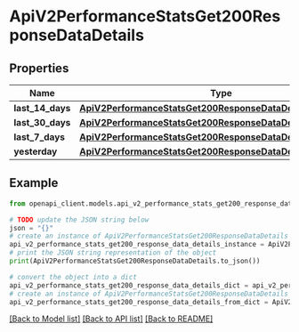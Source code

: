 # ApiV2PerformanceStatsGet200ResponseDataDetails


## Properties

Name | Type | Description | Notes
------------ | ------------- | ------------- | -------------
**last_14_days** | [**ApiV2PerformanceStatsGet200ResponseDataDetailsLast14Days**](ApiV2PerformanceStatsGet200ResponseDataDetailsLast14Days.md) |  | [optional] 
**last_30_days** | [**ApiV2PerformanceStatsGet200ResponseDataDetailsLast14Days**](ApiV2PerformanceStatsGet200ResponseDataDetailsLast14Days.md) |  | [optional] 
**last_7_days** | [**ApiV2PerformanceStatsGet200ResponseDataDetailsLast14Days**](ApiV2PerformanceStatsGet200ResponseDataDetailsLast14Days.md) |  | [optional] 
**yesterday** | [**ApiV2PerformanceStatsGet200ResponseDataDetailsLast14Days**](ApiV2PerformanceStatsGet200ResponseDataDetailsLast14Days.md) |  | [optional] 

## Example

```python
from openapi_client.models.api_v2_performance_stats_get200_response_data_details import ApiV2PerformanceStatsGet200ResponseDataDetails

# TODO update the JSON string below
json = "{}"
# create an instance of ApiV2PerformanceStatsGet200ResponseDataDetails from a JSON string
api_v2_performance_stats_get200_response_data_details_instance = ApiV2PerformanceStatsGet200ResponseDataDetails.from_json(json)
# print the JSON string representation of the object
print(ApiV2PerformanceStatsGet200ResponseDataDetails.to_json())

# convert the object into a dict
api_v2_performance_stats_get200_response_data_details_dict = api_v2_performance_stats_get200_response_data_details_instance.to_dict()
# create an instance of ApiV2PerformanceStatsGet200ResponseDataDetails from a dict
api_v2_performance_stats_get200_response_data_details_from_dict = ApiV2PerformanceStatsGet200ResponseDataDetails.from_dict(api_v2_performance_stats_get200_response_data_details_dict)
```
[[Back to Model list]](../README.md#documentation-for-models) [[Back to API list]](../README.md#documentation-for-api-endpoints) [[Back to README]](../README.md)


